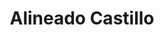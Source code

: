 ---
title: "Alineado Castillo"
url: /san-miguel/alineado-castillo/
shop: reparación de automóviles
---